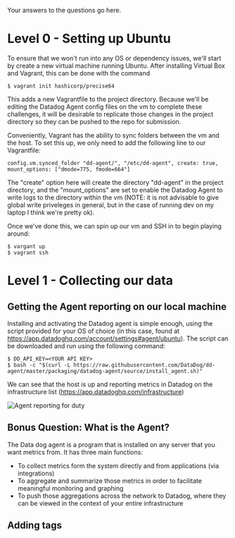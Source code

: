 Your answers to the questions go here.

# Level 0 - Setting up Ubuntu

To ensure that we won't run into any OS or dependency issues, we'll start by create a new virtual machine running Ubuntu. After installing Virtual Box and Vagrant, this can be done with the command

```
$ vagrant init hashicorp/precise64
```

This adds a new Vagrantfile to the project directory. Because we'll be editing the Datadog Agent config files on the vm to complete these challenges, it will be desirable to replicate those changes in the project directory so they can be pushed to the repo for submission.

Conveniently, Vagrant has the ability to sync folders between the vm and the host. To set this up, we only need to add the following line to our Vagrantfile:

```
config.vm.synced_folder "dd-agent/", "/etc/dd-agent", create: true, mount_options: ["dmode=775, fmode=664"]
```

The "create" option here will create the directory "dd-agent" in the project directory, and the "mount_options" are set to enable the Datadog Agent to write logs to the directory within the vm (NOTE: it is not advisable to give global write priveleges in general, but in the case of running dev on my laptop I think we're pretty ok).

Once we've done this, we can spin up our vm and SSH in to begin playing around:

```
$ vargant up
$ vagrant ssh
```

# Level 1 - Collecting our data

## Getting the Agent reporting on our local machine

Installing and activating the Datadog agent is simple enough, using the script provided for your OS of choice (in this case, found at https://app.datadoghq.com/account/settings#agent/ubuntu). The script can be downloaded and run using the following command:

```
$ DD_API_KEY=<YOUR API KEY>
$ bash -c "$(curl -L https://raw.githubusercontent.com/DataDog/dd-agent/master/packaging/datadog-agent/source/install_agent.sh)"
```

We can see that the host is up and reporting metrics in Datadog on the infrastructure list (https://app.datadoghq.com/infrastructure)

![Agent reporting for duty](https://github.com/PerplexedSphex/hiring-engineers/blob/support-engineer/screenshots/Agent_up_and_running.png?raw=true)


## Bonus Question: What is the Agent?

The Data dog agent is a program that is installed on any server that you want metrics from. It has three main functions: 

* To collect metrics form the system directly and from applications (via integrations)
* To aggregate and summarize those metrics in order to facilitate meaningful monitoring and graphing
* To push those aggregations across the network to Datadog, where they can be viewed in the context of your entire infrastructure

## Adding tags


  
